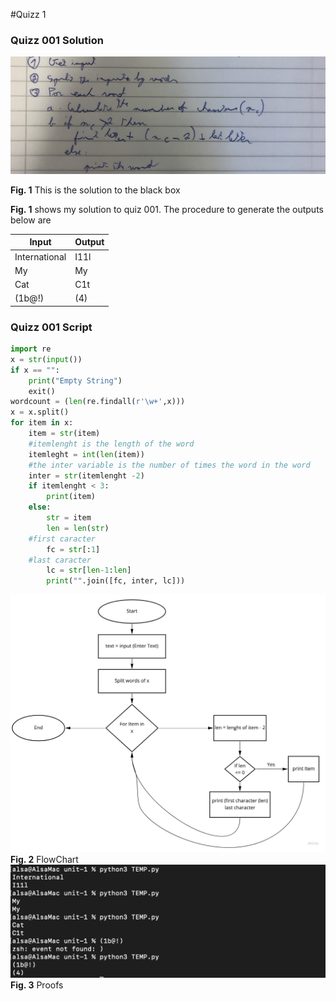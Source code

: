 #Quizz 1
### Quizz 001 Solution

![](Images/quiz001.jpg)

 **Fig. 1** This is the solution to the black box
 
 **Fig. 1** shows my solution to quiz 001. The procedure to generate the outputs below are
 
| Input         | Output |
|---------------|--------|
| International | I11l   |
| My            | My     |
| Cat           | C1t    |
| (1b@!)        | (4)    |

### Quizz 001 Script

``` .py
import re
x = str(input())
if x == "":
    print("Empty String")
    exit()
wordcount = (len(re.findall(r'\w+',x)))
x = x.split()
for item in x:
    item = str(item)
    #itemlenght is the length of the word
    itemleght = int(len(item))
    #the inter variable is the number of times the word in the word
    inter = str(itemlenght -2)
    if itemlenght < 3:
        print(item)
    else:
        str = item
        len = len(str)
	#first caracter
        fc = str[:1]
	#last caracter
        lc = str[len-1:len]
        print("".join([fc, inter, lc]))
```
![](Images/quiz1-flowchart.jpg)
**Fig. 2** FlowChart
![](Images/quizz1proof.png)
**Fig. 3** Proofs